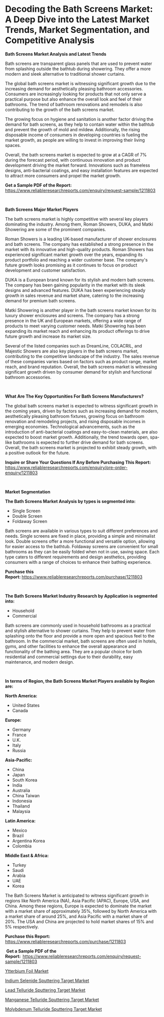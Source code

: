 <p><h1>Decoding the Bath Screens Market: A Deep Dive into the Latest Market Trends, Market Segmentation, and Competitive Analysis</h1></p><p><strong>Bath Screens Market Analysis and Latest Trends</strong></p>
<p><p>Bath screens are transparent glass panels that are used to prevent water from splashing outside the bathtub during showering. They offer a more modern and sleek alternative to traditional shower curtains.</p><p>The global bath screens market is witnessing significant growth due to the increasing demand for aesthetically pleasing bathroom accessories. Consumers are increasingly looking for products that not only serve a practical purpose but also enhance the overall look and feel of their bathrooms. The trend of bathroom renovations and remodels is also contributing to the growth of the bath screens market.</p><p>The growing focus on hygiene and sanitation is another factor driving the demand for bath screens, as they help to contain water within the bathtub and prevent the growth of mold and mildew. Additionally, the rising disposable income of consumers in developing countries is fueling the market growth, as people are willing to invest in improving their living spaces.</p><p>Overall, the bath screens market is expected to grow at a CAGR of 7% during the forecast period, with continuous innovation and product development driving the market forward. Innovations such as frameless designs, anti-bacterial coatings, and easy installation features are expected to attract more consumers and propel the market growth.</p></p>
<p><strong>Get a Sample PDF of the Report:&nbsp;</strong> <a href="https://www.reliableresearchreports.com/enquiry/request-sample/1211803">https://www.reliableresearchreports.com/enquiry/request-sample/1211803</a></p>
<p>&nbsp;</p>
<p><strong>Bath Screens Major Market Players</strong></p>
<p><p>The bath screens market is highly competitive with several key players dominating the industry. Among them, Roman Showers, DUKA, and Matki Showering are some of the prominent companies. </p><p>Roman Showers is a leading UK-based manufacturer of shower enclosures and bath screens. The company has established a strong presence in the market with its innovative and high-quality products. Roman Showers has experienced significant market growth over the years, expanding its product portfolio and reaching a wider customer base. The company's future growth looks promising as it continues to focus on product development and customer satisfaction.</p><p>DUKA is a European brand known for its stylish and modern bath screens. The company has been gaining popularity in the market with its sleek designs and advanced features. DUKA has been experiencing steady growth in sales revenue and market share, catering to the increasing demand for premium bath screens.</p><p>Matki Showering is another player in the bath screens market known for its luxury shower enclosures and screens. The company has a strong presence in the UK and European markets, offering a wide range of products to meet varying customer needs. Matki Showering has been expanding its market reach and enhancing its product offerings to drive future growth and increase its market size.</p><p>Several of the listed companies such as DreamLine, COLACRIL, and Majestic Showers are also key players in the bath screens market, contributing to the competitive landscape of the industry. The sales revenue of these companies varies based on factors such as product range, market reach, and brand reputation. Overall, the bath screens market is witnessing significant growth driven by consumer demand for stylish and functional bathroom accessories.</p></p>
<p>&nbsp;</p>
<p><strong>What Are The Key Opportunities For Bath Screens Manufacturers?</strong></p>
<p><p>The global bath screens market is expected to witness significant growth in the coming years, driven by factors such as increasing demand for modern, aesthetically pleasing bathroom fixtures, growing focus on bathroom renovation and remodeling projects, and rising disposable incomes in emerging economies. Technological advancements, such as the introduction of anti-bacterial coatings and easy-to-clean materials, are also expected to boost market growth. Additionally, the trend towards open, spa-like bathrooms is expected to further drive demand for bath screens. Overall, the bath screens market is projected to exhibit steady growth, with a positive outlook for the future.</p></p>
<p><strong>Inquire or Share Your Questions If Any Before Purchasing This Report:</strong> <a href="https://www.reliableresearchreports.com/enquiry/pre-order-enquiry/1211803">https://www.reliableresearchreports.com/enquiry/pre-order-enquiry/1211803</a></p>
<p>&nbsp;</p>
<p><strong>Market Segmentation</strong></p>
<p><strong>The Bath Screens Market Analysis by types is segmented into:</strong></p>
<p><ul><li>Single Screen</li><li>Double Screen</li><li>Foldaway Screen</li></ul></p>
<p><p>Bath screens are available in various types to suit different preferences and needs. Single screens are fixed in place, providing a simple and minimalist look. Double screens offer a more functional and versatile option, allowing for easier access to the bathtub. Foldaway screens are convenient for small bathrooms as they can be easily folded when not in use, saving space. Each type caters to different requirements and design aesthetics, providing consumers with a range of choices to enhance their bathing experience.</p></p>
<p><strong>Purchase this Report:&nbsp;</strong><a href="https://www.reliableresearchreports.com/purchase/1211803">https://www.reliableresearchreports.com/purchase/1211803</a></p>
<p>&nbsp;</p>
<p><strong>The Bath Screens Market Industry Research by Application is segmented into:</strong></p>
<p><ul><li>Household</li><li>Commercial</li></ul></p>
<p><p>Bath screens are commonly used in household bathrooms as a practical and stylish alternative to shower curtains. They help to prevent water from splashing onto the floor and provide a more open and spacious feel to the bathroom. In the commercial market, bath screens are often used in hotels, gyms, and other facilities to enhance the overall appearance and functionality of the bathing area. They are a popular choice for both residential and commercial settings due to their durability, easy maintenance, and modern design.</p></p>
<p>&nbsp;</p>
<p><strong>In terms of Region, the Bath Screens Market Players available by Region are:</strong></p>
<p>
    <p> <strong> North America: </strong>
        <ul>
            <li>United States</li>
            <li>Canada</li>
        </ul>
        </p> 
    <p> <strong> Europe: </strong>
        <ul>
            <li>Germany</li>
            <li>France</li>
            <li>U.K.</li>
            <li>Italy</li>
            <li>Russia</li>
        </ul>
        </p> 
    <p> <strong> Asia-Pacific: </strong>
        <ul>
            <li>China</li>
            <li>Japan</li>
            <li>South Korea</li>
            <li>India</li>
            <li>Australia</li>
            <li>China Taiwan</li>
            <li>Indonesia</li>
            <li>Thailand</li>
            <li>Malaysia</li>
        </ul>
        </p> 
    <p> <strong> Latin America: </strong>
        <ul>
            <li>Mexico</li>
            <li>Brazil</li>
            <li>Argentina Korea</li>
            <li>Colombia</li>
        </ul>
        </p> 
    <p> <strong> Middle East & Africa: </strong>
        <ul>
            <li>Turkey</li>
            <li>Saudi</li>
            <li>Arabia</li>
            <li>UAE</li>
            <li>Korea</li>
        </ul>
    </p>
    </p>
<p><p>The Bath Screens Market is anticipated to witness significant growth in regions like North America (NA), Asia Pacific (APAC), Europe, USA, and China. Among these regions, Europe is expected to dominate the market with a market share of approximately 35%, followed by North America with a market share of around 25%, and Asia Pacific with a market share of 20%. The USA and China are projected to hold market shares of 15% and 5% respectively.</p></p>
<p><strong>Purchase this Report: </strong><a href="https://www.reliableresearchreports.com/purchase/1211803">https://www.reliableresearchreports.com/purchase/1211803</a></p>
<p>&nbsp;<strong>Get a Sample PDF of the Report:&nbsp;&nbsp;</strong><a href="https://www.reliableresearchreports.com/enquiry/request-sample/1211803">https://www.reliableresearchreports.com/enquiry/request-sample/1211803</a></p>
<p><strong></strong></p>
<p><p><a href="https://medium.com/@angelageorge32/ytterbium-foil-market-furnishes-information-on-market-share-market-trends-and-market-growth-84d3ddbad352">Ytterbium Foil Market</a></p><p><a href="https://medium.com/@entelabrahimi1961/indium-selenide-sputtering-target-market-outlook-industry-overview-and-forecast-2024-to-2031-e4c91e0f465d">Indium Selenide Sputtering Target Market</a></p><p><a href="https://medium.com/@irwingibson727/lead-telluride-sputtering-target-market-report-reveals-the-latest-trends-and-growth-opportunities-8bfeb5118bda">Lead Telluride Sputtering Target Market</a></p><p><a href="https://medium.com/@irwingibson727/manganese-telluride-sputtering-target-market-share-evolution-and-market-growth-trends-2024-2031-66dd96dc3a7e">Manganese Telluride Sputtering Target Market</a></p><p><a href="https://medium.com/@irwingibson727/molybdenum-telluride-sputtering-target-market-size-market-outlook-and-market-forecast-2024-to-71dda94cd227">Molybdenum Telluride Sputtering Target Market</a></p></p>